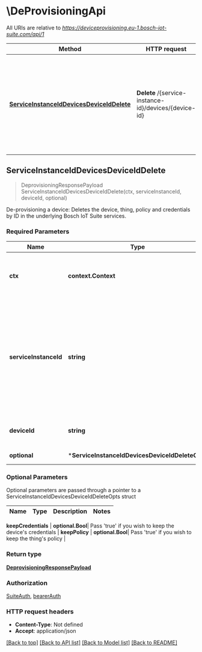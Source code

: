 # \DeProvisioningApi

All URIs are relative to *https://deviceprovisioning.eu-1.bosch-iot-suite.com/api/1*

Method | HTTP request | Description
------------- | ------------- | -------------
[**ServiceInstanceIdDevicesDeviceIdDelete**](DeProvisioningApi.md#ServiceInstanceIdDevicesDeviceIdDelete) | **Delete** /{service-instance-id}/devices/{device-id} | De-provisioning a device: Deletes the device, thing, policy and credentials by ID in the underlying Bosch IoT Suite services. 



## ServiceInstanceIdDevicesDeviceIdDelete

> DeprovisioningResponsePayload ServiceInstanceIdDevicesDeviceIdDelete(ctx, serviceInstanceId, deviceId, optional)

De-provisioning a device: Deletes the device, thing, policy and credentials by ID in the underlying Bosch IoT Suite services. 

### Required Parameters


Name | Type | Description  | Notes
------------- | ------------- | ------------- | -------------
**ctx** | **context.Context** | context for authentication, logging, cancellation, deadlines, tracing, etc.
**serviceInstanceId** | **string**| The ID of the Bosch IoT Suite for Asset Communication subscription for which you want to de-provision a device. Not the IDs of the underlying Bosch IoT Hub or Bosch IoT Things service instance.  | 
**deviceId** | **string**| The ID of the device you want to de-provision | 
 **optional** | ***ServiceInstanceIdDevicesDeviceIdDeleteOpts** | optional parameters | nil if no parameters

### Optional Parameters

Optional parameters are passed through a pointer to a ServiceInstanceIdDevicesDeviceIdDeleteOpts struct


Name | Type | Description  | Notes
------------- | ------------- | ------------- | -------------


 **keepCredentials** | **optional.Bool**| Pass &#39;true&#39; if you wish to keep the device&#39;s credentials | 
 **keepPolicy** | **optional.Bool**| Pass &#39;true&#39; if you wish to keep the thing&#39;s policy | 

### Return type

[**DeprovisioningResponsePayload**](DeprovisioningResponsePayload.md)

### Authorization

[SuiteAuth](../README.md#SuiteAuth), [bearerAuth](../README.md#bearerAuth)

### HTTP request headers

- **Content-Type**: Not defined
- **Accept**: application/json

[[Back to top]](#) [[Back to API list]](../README.md#documentation-for-api-endpoints)
[[Back to Model list]](../README.md#documentation-for-models)
[[Back to README]](../README.md)


